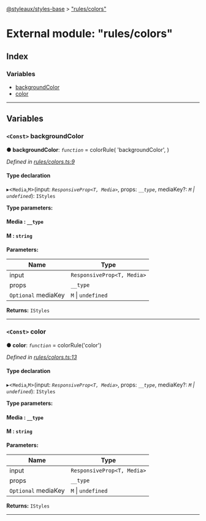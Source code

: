 [@styleaux/styles-base](../README.md) > ["rules/colors"](../modules/_rules_colors_.md)

# External module: "rules/colors"

## Index

### Variables

* [backgroundColor](_rules_colors_.md#backgroundcolor)
* [color](_rules_colors_.md#color)

---

## Variables

<a id="backgroundcolor"></a>

### `<Const>` backgroundColor

**● backgroundColor**: *`function`* =  colorRule<BackgroundColorProperty>(
  'backgroundColor',
)

*Defined in [rules/colors.ts:9](https://github.com/JoshRosenstein/styleaux/blob/d996b95/packages/styleaux-styles-base/src/rules/colors.ts#L9)*

#### Type declaration
▸<`Media`,`M`>(input: *`ResponsiveProp<T, Media>`*, props: *`__type`*, mediaKey?: *`M` \| `undefined`*): `IStyles`

**Type parameters:**

#### Media :  `__type`
#### M :  `string`
**Parameters:**

| Name | Type |
| ------ | ------ |
| input | `ResponsiveProp<T, Media>` |
| props | `__type` |
| `Optional` mediaKey | `M` \| `undefined` |

**Returns:** `IStyles`

___
<a id="color"></a>

### `<Const>` color

**● color**: *`function`* =  colorRule<ColorProperty>('color')

*Defined in [rules/colors.ts:13](https://github.com/JoshRosenstein/styleaux/blob/d996b95/packages/styleaux-styles-base/src/rules/colors.ts#L13)*

#### Type declaration
▸<`Media`,`M`>(input: *`ResponsiveProp<T, Media>`*, props: *`__type`*, mediaKey?: *`M` \| `undefined`*): `IStyles`

**Type parameters:**

#### Media :  `__type`
#### M :  `string`
**Parameters:**

| Name | Type |
| ------ | ------ |
| input | `ResponsiveProp<T, Media>` |
| props | `__type` |
| `Optional` mediaKey | `M` \| `undefined` |

**Returns:** `IStyles`

___

